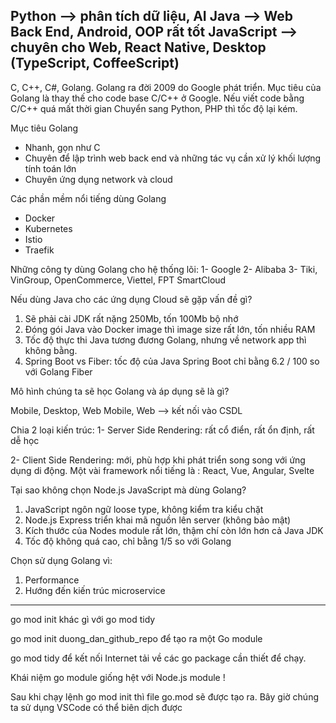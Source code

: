 Python --> phân tích dữ liệu, AI
Java --> Web Back End, Android, OOP rất tốt
JavaScript --> chuyên cho Web, React Native, Desktop
(TypeScript, CoffeeScript)
----
C, C++, C#, Golang. Golang ra đời 2009 do Google phát triển. Mục tiêu của Golang là thay thế cho code base C/C++ ở Google.
Nếu viết code bằng C/C++ quá mất thời gian
Chuyển sang Python, PHP thì tốc độ lại kém.

Mục tiêu Golang
+ Nhanh, gọn như C
+ Chuyên để lập trình web back end và những tác vụ cần xử lý khối lượng tính toán lớn
+ Chuyên ứng dụng network và cloud


Các phần mềm nổi tiếng dùng Golang
+ Docker
+ Kubernetes
+ Istio
+ Traefik

Những công ty dùng Golang cho hệ thống lõi:
1- Google
2- Alibaba
3- Tiki, VinGroup, OpenCommerce, Viettel, FPT SmartCloud

Nếu dùng Java cho các ứng dụng Cloud sẽ gặp vấn đề gì?

1. Sẽ phải cài JDK rất nặng 250Mb, tốn 100Mb bộ nhớ
2. Đóng gói Java vào Docker image thì image size rất lớn, tốn nhiều RAM
3. Tốc độ thực thi Java tương đương Golang, nhưng về network app thì không bằng.
4. Spring Boot vs Fiber: tốc độ của Java Spring Boot chỉ bằng 6.2 / 100 so với Golang Fiber

Mô hình chúng ta sẽ học Golang và áp dụng sẽ là gì?

Mobile, Desktop, Web
Mobile, Web --> kết nối vào CSDL

Chia 2 loại kiến trúc:
1- Server Side Rendering: rất cổ điển, rất ổn định, rất dễ học

2- Client Side Rendering: mới, phù hợp khi phát triển song song với ứng dụng di động. Một vài framework nổi tiếng là : React, Vue, Angular, Svelte


Tại sao không chọn Node.js JavaScript mà dùng Golang?

1. JavaScript ngôn ngữ loose type, không kiểm tra kiểu chặt
2. Node.js Express triển khai mã nguồn lên server (không bảo mật)
3. Kích thước của Nodes module rất lớn, thậm chí còn lớn hơn cả Java JDK
4. Tốc độ không quá cao, chỉ bằng 1/5 so với Golang

Chọn sử dụng Golang vì:
1. Performance
2. Hướng đến kiến trúc microservice

------

go mod init khác gì với go mod tidy

go mod init duong_dan_github_repo để tạo ra một Go module

go mod tidy để kết nối Internet tải về các go package cần thiết để chạy.

Khái niệm go module giống hệt với Node.js module !

Sau khi chạy lệnh go mod init thì file go.mod sẽ được tạo ra. Bây giờ chúng ta sử dụng VSCode có thể biên dịch được


